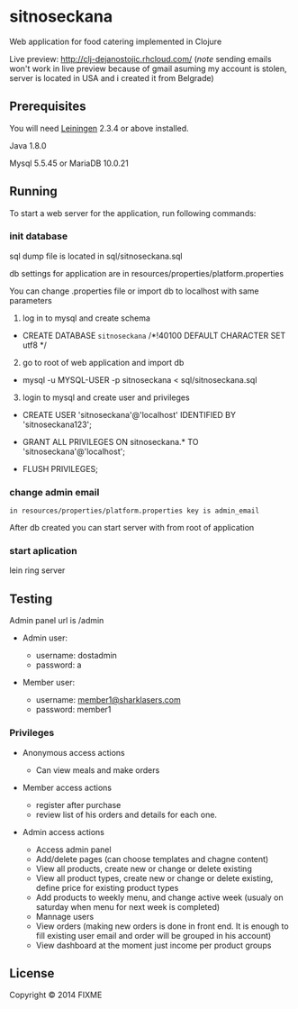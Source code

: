 # sitnoseckana

Web application for food catering implemented in Clojure

Live preview: http://clj-dejanostojic.rhcloud.com/ 
(*note* sending emails won't work in live preview because of gmail asuming my account is stolen, server is located in USA and i created it from Belgrade)

## Prerequisites

You will need [Leiningen][1] 2.3.4 or above installed.

Java 1.8.0

Mysql 5.5.45 or MariaDB 10.0.21

[1]: https://github.com/technomancy/leiningen

## Running

To start a web server for the application, run following commands:

### init database
sql dump file is located in sql/sitnoseckana.sql

db settings for application are in resources/properties/platform.properties

You can change .properties file or import db to localhost with same parameters

1) log in to mysql and create schema

- CREATE DATABASE `sitnoseckana` /*!40100 DEFAULT CHARACTER SET utf8 */

2) go to root of web application and import db

- mysql -u MYSQL-USER -p sitnoseckana < sql/sitnoseckana.sql

3) login to mysql and create user and privileges

- CREATE USER 'sitnoseckana'@'localhost' IDENTIFIED BY 'sitnoseckana123';

- GRANT ALL PRIVILEGES ON sitnoseckana.* TO 'sitnoseckana'@'localhost';

- FLUSH PRIVILEGES;

### change admin email
    in resources/properties/platform.properties key is admin_email


After db created you can start server with from root of application

### start aplication
lein ring server

## Testing
Admin panel url is /admin

- Admin user:
  - username: dostadmin
  - password: a

- Member user:
  - username: member1@sharklasers.com
  - password: member1

### Privileges

* Anonymous access actions
  * Can view meals and make orders
  
* Member access actions
  * register after purchase
  * review list of his orders and details for each one.

* Admin access actions
  * Access admin panel
  * Add/delete pages (can choose templates and chagne content)
  * View all products, create new or change or delete existing
  * View all product types, create new or change or delete existing, define price for existing product types
  * Add products to weekly menu, and change active week (usualy on saturday when menu for next week is completed)
  * Mannage users
  * View orders (making new orders is done in front end. It is enough to fill existing user email and order will be grouped in his account)
  * View dashboard at the moment just income per product groups

## License

Copyright © 2014 FIXME
